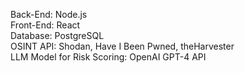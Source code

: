 Back-End: Node.js  
Front-End: React  
Database: PostgreSQL  
OSINT API: Shodan, Have I Been Pwned, theHarvester  
LLM Model for Risk Scoring: OpenAI GPT-4 API  
